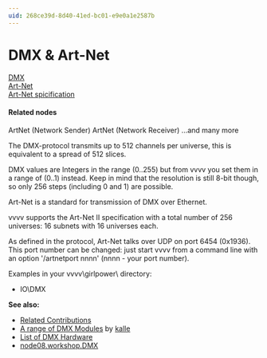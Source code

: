 ```yaml
---
uid: 268ce39d-8d40-41ed-bc01-e9e0a1e2587b
---
```


# DMX & Art-Net


<a href="http://en.wikipedia.org/wiki/DMX512" class="extURL" target="_blank">DMX</a>  
<a href="http://en.wikipedia.org/wiki/Art-Net" class="extURL" target="_blank">Art-Net</a>  
<a href="http://www.artisticlicence.com/WebSiteMaster/User%20Guides/art-net.pdf" class="extURL" target="_blank">Art-Net spicification</a>  

#### Related nodes
<span class="node">ArtNet (Network Sender)</span>
<span class="node">ArtNet (Network Receiver)</span> 
...and many more  




The DMX-protocol transmits up to 512 channels per universe, this is equivalent to a spread of 512 slices.  

DMX values are Integers in the range (0..255) but from vvvv you set them in a range of (0..1) instead. Keep in mind that the resolution is still 8-bit though, so only 256 steps (including 0 and 1) are possible.  

Art-Net is a standard for transmission of DMX over Ethernet.  

vvvv supports the Art-Net II specification with a total number of 256 universes: 16 subnets with 16 universes each.   

As defined in the protocol, Art-Net talks over UDP on port 6454 (0x1936). This port number can be changed: just start vvvv from a command line with an option '/artnetport nnnn' (nnnn - your port number).  

Examples in your vvvv\girlpower\ directory:  
* IO\DMX  

**See also:**  
* <a href="https://vvvv.org/contributions/1353+1351+2439+1352+7934+2438+1354+1355/7414+2187" class="extURL" target="_blank">Related Contributions</a>  
* [A range of DMX Modules](xref:) by <span class="user"><a href="https://vvvv.org/users/kalle" class="extURL" target="_blank">kalle</a></span>  
* [List of DMX Hardware](xref:1c796b9b-c238-4ebd-be0b-3350f9f1c5aa)  
* [node08.workshop.DMX](xref:086375e6-a403-472b-84dd-7b95a13bdde2)  




